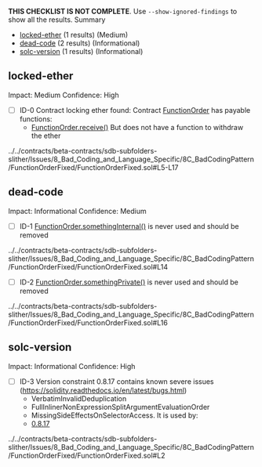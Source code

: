 **THIS CHECKLIST IS NOT COMPLETE**. Use `--show-ignored-findings` to show all the results.
Summary
 - [locked-ether](#locked-ether) (1 results) (Medium)
 - [dead-code](#dead-code) (2 results) (Informational)
 - [solc-version](#solc-version) (1 results) (Informational)
## locked-ether
Impact: Medium
Confidence: High
 - [ ] ID-0
Contract locking ether found:
	Contract [FunctionOrder](../../contracts/beta-contracts/sdb-subfolders-slither/Issues/8_Bad_Coding_and_Language_Specific/8C_BadCodingPattern/FunctionOrderFixed/FunctionOrderFixed.sol#L5-L17) has payable functions:
	 - [FunctionOrder.receive()](../../contracts/beta-contracts/sdb-subfolders-slither/Issues/8_Bad_Coding_and_Language_Specific/8C_BadCodingPattern/FunctionOrderFixed/FunctionOrderFixed.sol#L8)
	But does not have a function to withdraw the ether

../../contracts/beta-contracts/sdb-subfolders-slither/Issues/8_Bad_Coding_and_Language_Specific/8C_BadCodingPattern/FunctionOrderFixed/FunctionOrderFixed.sol#L5-L17


## dead-code
Impact: Informational
Confidence: Medium
 - [ ] ID-1
[FunctionOrder.somethingInternal()](../../contracts/beta-contracts/sdb-subfolders-slither/Issues/8_Bad_Coding_and_Language_Specific/8C_BadCodingPattern/FunctionOrderFixed/FunctionOrderFixed.sol#L14) is never used and should be removed

../../contracts/beta-contracts/sdb-subfolders-slither/Issues/8_Bad_Coding_and_Language_Specific/8C_BadCodingPattern/FunctionOrderFixed/FunctionOrderFixed.sol#L14


 - [ ] ID-2
[FunctionOrder.somethingPrivate()](../../contracts/beta-contracts/sdb-subfolders-slither/Issues/8_Bad_Coding_and_Language_Specific/8C_BadCodingPattern/FunctionOrderFixed/FunctionOrderFixed.sol#L16) is never used and should be removed

../../contracts/beta-contracts/sdb-subfolders-slither/Issues/8_Bad_Coding_and_Language_Specific/8C_BadCodingPattern/FunctionOrderFixed/FunctionOrderFixed.sol#L16


## solc-version
Impact: Informational
Confidence: High
 - [ ] ID-3
Version constraint 0.8.17 contains known severe issues (https://solidity.readthedocs.io/en/latest/bugs.html)
	- VerbatimInvalidDeduplication
	- FullInlinerNonExpressionSplitArgumentEvaluationOrder
	- MissingSideEffectsOnSelectorAccess.
It is used by:
	- [0.8.17](../../contracts/beta-contracts/sdb-subfolders-slither/Issues/8_Bad_Coding_and_Language_Specific/8C_BadCodingPattern/FunctionOrderFixed/FunctionOrderFixed.sol#L2)

../../contracts/beta-contracts/sdb-subfolders-slither/Issues/8_Bad_Coding_and_Language_Specific/8C_BadCodingPattern/FunctionOrderFixed/FunctionOrderFixed.sol#L2


